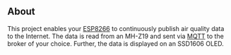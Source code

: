 ## About

This project enables your [ESP8266](https://www.espressif.com/en/products/socs/esp8266/overview) to continuously publish air quality data to the Internet.
The data is read from an MH-Z19 and sent via [MQTT](https://mqtt.org/) to the broker of your choice.
Further, the data is displayed on an SSD1606 OLED.

